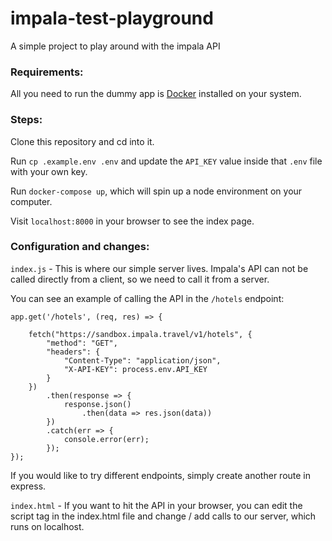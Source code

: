 # impala-test-playground

A simple project to play around with the impala API

### Requirements:

All you need to run the dummy app is [Docker](https://www.docker.com/get-started) installed on your system.

### Steps:

Clone this repository and cd into it.

Run `cp .example.env .env` and update the `API_KEY` value inside that  `.env` file with your own key.

Run `docker-compose up`, which will spin up a node environment on your computer.

Visit `localhost:8000` in your browser to see the index page.

### Configuration and changes:

`index.js` - This is where our simple server lives. Impala's API can not be called directly from a client, so we need to call it from a server.

You can see an example of calling the API in the `/hotels` endpoint:

```
app.get('/hotels', (req, res) => {

    fetch("https://sandbox.impala.travel/v1/hotels", {
        "method": "GET",
        "headers": {
            "Content-Type": "application/json",
            "X-API-KEY": process.env.API_KEY
        }
    })
        .then(response => {
            response.json()
                .then(data => res.json(data))
        })
        .catch(err => {
            console.error(err);
        });
});
```

If you would like to try different endpoints, simply create another route in express.

`index.html` - If you want to hit the API in your browser, you can edit the script tag in the index.html file and change / add calls to our server, which runs
on localhost. 
